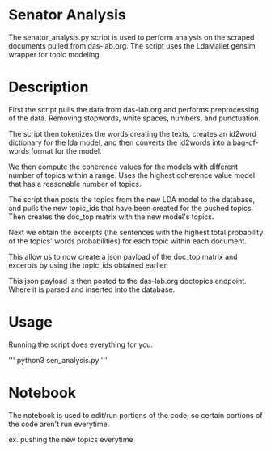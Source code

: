 # Senator Analysis

The senator_analysis.py script is used to perform analysis on the scraped documents pulled from das-lab.org. The script uses the LdaMallet gensim wrapper for topic modeling.

# Description

First the script pulls the data from das-lab.org and performs preprocessing of the data. Removing stopwords, white spaces, numbers, and punctuation.

The script then tokenizes the words creating the texts, creates an id2word dictionary for the lda model, and then converts the id2words into a bag-of-words format for the model.

We then compute the coherence values for the models with different number of topics within a range. Uses the highest coherence value model that has a reasonable number of topics.

The script then posts the topics from the new LDA model to the database, and pulls the new topic_ids that have been created for the pushed topics. Then creates the doc_top matrix with the new model's topics.

Next we obtain the excerpts (the sentences with the highest total probability of the topics' words probabilities) for each topic within each document.

This allow us to now create a json payload of the doc_top matrix and excerpts by using the topic_ids obtained earlier.

This json payload is then posted to the das-lab.org doctopics endpoint. Where it is parsed and inserted into the database.

# Usage

Running the script does everything for you.

'''
python3 sen_analysis.py
'''

# Notebook

The notebook is used to edit/run portions of the code, so certain portions of the code aren't run everytime.

ex. pushing the new topics everytime
